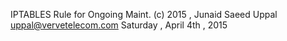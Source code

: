 IPTABLES Rule for Ongoing Maint.
(c) 2015 , Junaid Saeed Uppal <uppal@vervetelecom.com>
Saturday , April 4th , 2015

